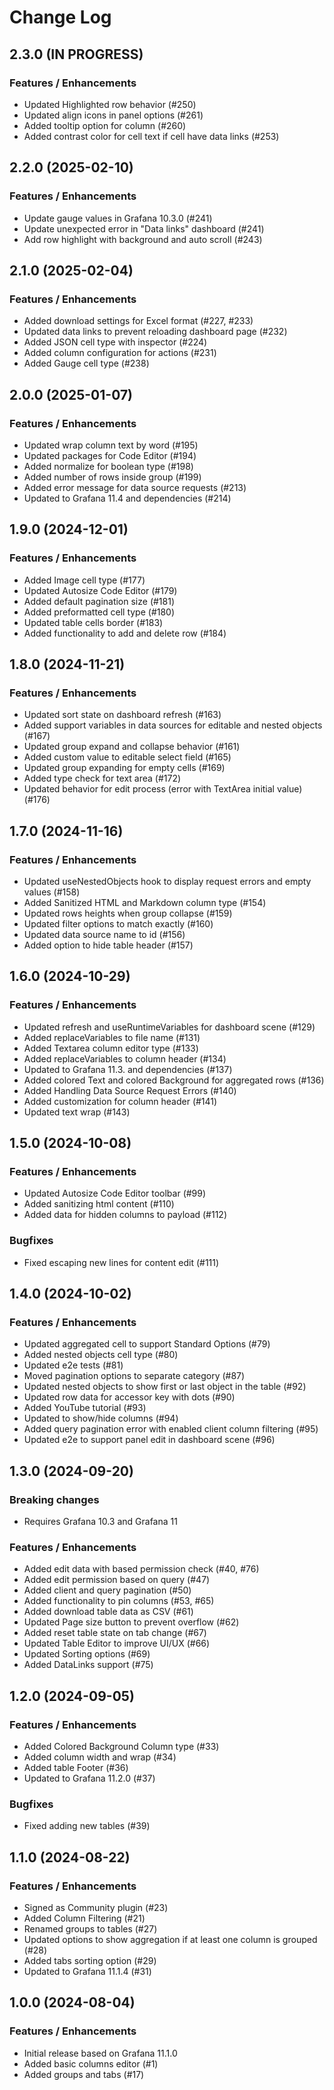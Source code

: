 # Change Log

## 2.3.0 (IN PROGRESS)

### Features / Enhancements

- Updated Highlighted row behavior (#250)
- Updated align icons in panel options (#261)
- Added tooltip option for column (#260)
- Added contrast color for cell text if cell have data links (#253)

## 2.2.0 (2025-02-10)

### Features / Enhancements

- Update gauge values in Grafana 10.3.0 (#241)
- Update unexpected error in "Data links" dashboard (#241)
- Add row highlight with background and auto scroll (#243)

## 2.1.0 (2025-02-04)

### Features / Enhancements

- Added download settings for Excel format (#227, #233)
- Updated data links to prevent reloading dashboard page (#232)
- Added JSON cell type with inspector (#224)
- Added column configuration for actions (#231)
- Added Gauge cell type (#238)

## 2.0.0 (2025-01-07)

### Features / Enhancements

- Updated wrap column text by word (#195)
- Updated packages for Code Editor (#194)
- Added normalize for boolean type (#198)
- Added number of rows inside group (#199)
- Added error message for data source requests (#213)
- Updated to Grafana 11.4 and dependencies (#214)

## 1.9.0 (2024-12-01)

### Features / Enhancements

- Added Image cell type (#177)
- Updated Autosize Code Editor (#179)
- Added default pagination size (#181)
- Added preformatted cell type (#180)
- Updated table cells border (#183)
- Added functionality to add and delete row (#184)

## 1.8.0 (2024-11-21)

### Features / Enhancements

- Updated sort state on dashboard refresh (#163)
- Added support variables in data sources for editable and nested objects (#167)
- Updated group expand and collapse behavior (#161)
- Added custom value to editable select field (#165)
- Updated group expanding for empty cells (#169)
- Added type check for text area (#172)
- Updated behavior for edit process (error with TextArea initial value) (#176)

## 1.7.0 (2024-11-16)

### Features / Enhancements

- Updated useNestedObjects hook to display request errors and empty values (#158)
- Added Sanitized HTML and Markdown column type (#154)
- Updated rows heights when group collapse (#159)
- Updated filter options to match exactly (#160)
- Updated data source name to id (#156)
- Added option to hide table header (#157)

## 1.6.0 (2024-10-29)

### Features / Enhancements

- Updated refresh and useRuntimeVariables for dashboard scene (#129)
- Added replaceVariables to file name (#131)
- Added Textarea column editor type (#133)
- Added replaceVariables to column header (#134)
- Updated to Grafana 11.3. and dependencies (#137)
- Added colored Text and colored Background for aggregated rows (#136)
- Added Handling Data Source Request Errors (#140)
- Added customization for column header (#141)
- Updated text wrap (#143)

## 1.5.0 (2024-10-08)

### Features / Enhancements

- Updated Autosize Code Editor toolbar (#99)
- Added sanitizing html content (#110)
- Added data for hidden columns to payload (#112)

### Bugfixes

- Fixed escaping new lines for content edit (#111)

## 1.4.0 (2024-10-02)

### Features / Enhancements

- Updated aggregated cell to support Standard Options (#79)
- Added nested objects cell type (#80)
- Updated e2e tests (#81)
- Moved pagination options to separate category (#87)
- Updated nested objects to show first or last object in the table (#92)
- Updated row data for accessor key with dots (#90)
- Added YouTube tutorial (#93)
- Updated to show/hide columns (#94)
- Added query pagination error with enabled client column filtering (#95)
- Updated e2e to support panel edit in dashboard scene (#96)

## 1.3.0 (2024-09-20)

### Breaking changes

- Requires Grafana 10.3 and Grafana 11

### Features / Enhancements

- Added edit data with based permission check (#40, #76)
- Added edit permission based on query (#47)
- Added client and query pagination (#50)
- Added functionality to pin columns (#53, #65)
- Added download table data as CSV (#61)
- Updated Page size button to prevent overflow (#62)
- Added reset table state on tab change (#67)
- Updated Table Editor to improve UI/UX (#66)
- Updated Sorting options (#69)
- Added DataLinks support (#75)

## 1.2.0 (2024-09-05)

### Features / Enhancements

- Added Colored Background Column type (#33)
- Added column width and wrap (#34)
- Added table Footer (#36)
- Updated to Grafana 11.2.0 (#37)

### Bugfixes

- Fixed adding new tables (#39)

## 1.1.0 (2024-08-22)

### Features / Enhancements

- Signed as Community plugin (#23)
- Added Column Filtering (#21)
- Renamed groups to tables (#27)
- Updated options to show aggregation if at least one column is grouped (#28)
- Added tabs sorting option (#29)
- Updated to Grafana 11.1.4 (#31)

## 1.0.0 (2024-08-04)

### Features / Enhancements

- Initial release based on Grafana 11.1.0
- Added basic columns editor (#1)
- Added groups and tabs (#17)
